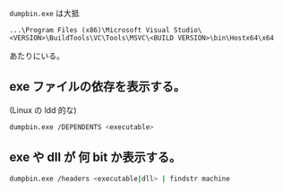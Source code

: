 `dumpbin.exe` は大抵
```
...\Program Files (x86)\Microsoft Visual Studio\<VERSION>\BuildTools\VC\Tools\MSVC\<BUILD VERSION>\bin\Hostx64\x64
```
あたりにいる。


## exe ファイルの依存を表示する。  
(Linux の ldd 的な)

```sh
dumpbin.exe /DEPENDENTS <executable>
```

## exe や dll が 何 bit か表示する。

```sh
dumpbin.exe /headers <executable|dll> | findstr machine
```
